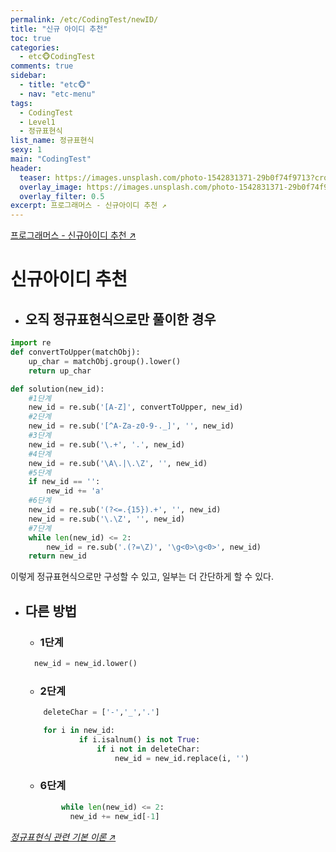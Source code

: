 ```yaml
---
permalink: /etc/CodingTest/newID/
title: "신규 아이디 추천"
toc: true
categories:
  - etc🐵CodingTest
comments: true
sidebar:
  - title: "etc🐵"
  - nav: "etc-menu"
tags:
  - CodingTest
  - Level1
  - 정규표현식
list_name: 정규표현식
sexy: 1
main: "CodingTest"
header:
  teaser: https://images.unsplash.com/photo-1542831371-29b0f74f9713?crop=entropy&cs=tinysrgb&fit=max&fm=jpg&ixid=MnwxMTc3M3wwfDF8c2VhcmNofDN8fGNvZGluZ3xlbnwwfHx8fDE2NDczMjg1NzY&ixlib=rb-1.2.1&q=80&w=2000
  overlay_image: https://images.unsplash.com/photo-1542831371-29b0f74f9713?crop=entropy&cs=tinysrgb&fit=max&fm=jpg&ixid=MnwxMTc3M3wwfDF8c2VhcmNofDN8fGNvZGluZ3xlbnwwfHx8fDE2NDczMjg1NzY&ixlib=rb-1.2.1&q=80&w=2000
  overlay_filter: 0.5
excerpt: 프로그래머스 - 신규아이디 추천 ↗️
---
```



[프로그래머스 - 신규아이디 추천 ↗️](https://programmers.co.kr/learn/courses/30/lessons/72410)

# 신규아이디 추천

- ## 오직 정규표현식으로만 풀이한 경우

```python
import re
def convertToUpper(matchObj):
    up_char = matchObj.group().lower()
    return up_char

def solution(new_id):
    #1단계
    new_id = re.sub('[A-Z]', convertToUpper, new_id)
    #2단계
    new_id = re.sub('[^A-Za-z0-9-._]', '', new_id)
    #3단계
    new_id = re.sub('\.+', '.', new_id)
    #4단계
    new_id = re.sub('\A\.|\.\Z', '', new_id)
    #5단계
    if new_id == '':
        new_id += 'a'
    #6단계
    new_id = re.sub('(?<=.{15}).+', '', new_id)
    new_id = re.sub('\.\Z', '', new_id)
    #7단계
    while len(new_id) <= 2:
        new_id = re.sub('.(?=\Z)', '\g<0>\g<0>', new_id)
    return new_id
```

이렇게 정규표현식으로만 구성할 수 있고, 일부는 더 간단하게 할 수 있다.

- ## 다른 방법
  - ### 1단계
  ```python
    new_id = new_id.lower()
  ```

  - ### 2단계
  ```python
      deleteChar = ['-','_','.']

      for i in new_id:
              if i.isalnum() is not True:
                  if i not in deleteChar:
                      new_id = new_id.replace(i, '')
  ```

  - ### 6단계
  ```python
          while len(new_id) <= 2:
            new_id += new_id[-1]
  ```
  
*[정규표현식 관련 기본 이론 ↗️](https://chanyoung-dev.github.io/Python/Basic/String/)*